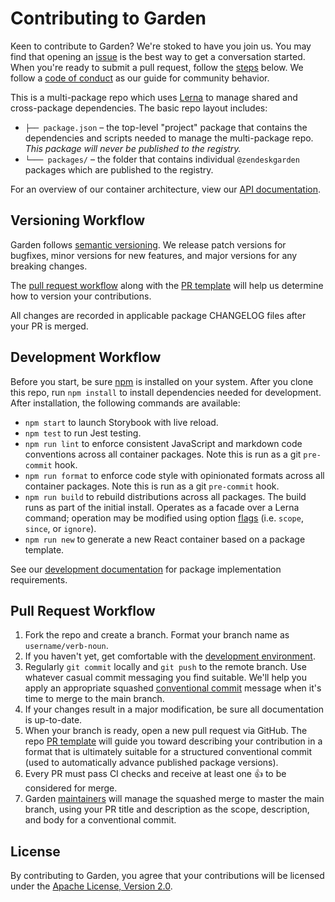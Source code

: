 # Contributing to Garden

Keen to contribute to Garden? We're stoked to have you join us. You may
find that opening an
[issue](https://github.com/zendeskgarden/react-containers/issues) is the
best way to get a conversation started. When you're ready to submit a
pull request, follow the [steps](#pull-request-workflow) below. We
follow a [code of conduct](CODE_OF_CONDUCT.md) as our guide for
community behavior.

This is a multi-package repo which uses [Lerna](https://lernajs.io/) to
manage shared and cross-package dependencies. The basic repo layout
includes:

- `├── package.json` – the top-level "project" package that contains
  the dependencies and scripts needed to manage the multi-package repo.
  _This package will never be published to the registry._
- `└─── packages/` – the folder that contains individual `@zendeskgarden`
  packages which are published to the registry.

For an overview of our container architecture, view our [API
documentation](API.md).

## Versioning Workflow

Garden follows [semantic versioning](https://semver.org/). We release
patch versions for bugfixes, minor versions for new features, and major
versions for any breaking changes.

The [pull request workflow](#pull-request-workflow) along with the [PR
template](PULL_REQUEST_TEMPLATE.md) will help us determine how to
version your contributions.

All changes are recorded in applicable package CHANGELOG files after
your PR is merged.

## Development Workflow

Before you start, be sure [npm](https://www.npmjs.com/package/npm) is installed
on your system. After you clone this repo, run `npm install` to install
dependencies needed for development. After installation, the following commands
are available:

- `npm start` to launch Storybook with live reload.
- `npm test` to run Jest testing.
- `npm run lint` to enforce consistent JavaScript and
  markdown code conventions across all container packages. Note this is
  run as a git `pre-commit` hook.
- `npm run format` to enforce code style with opinionated
  formats across all container packages. Note this is run as a git
  `pre-commit` hook.
- `npm run build` to rebuild distributions across all packages.
  The build runs as part of the initial install. Operates as a facade
  over a Lerna command; operation may be modified using option
  [flags](https://github.com/lerna/lerna#flags) (i.e. `scope`, `since`,
  or `ignore`).
- `npm run new` to generate a new React container based on a package
  template.

See our [development documentation](DEVELOPMENT.md) for package
implementation requirements.

## Pull Request Workflow

1. Fork the repo and create a branch. Format your branch name as
   `username/verb-noun`.
1. If you haven't yet, get comfortable with the [development
   environment](#development-workflow).
1. Regularly `git commit` locally and `git push` to the remote branch.
   Use whatever casual commit messaging you find suitable. We'll help
   you apply an appropriate squashed [conventional
   commit](https://conventionalcommits.org/) message when it's time to
   merge to the main branch.
1. If your changes result in a major modification, be sure all
   documentation is up-to-date.
1. When your branch is ready, open a new pull request via GitHub.
   The repo [PR template](PULL_REQUEST_TEMPLATE.md) will guide you
   toward describing your contribution in a format that is ultimately
   suitable for a structured conventional commit (used to automatically
   advance published package versions).
1. Every PR must pass CI checks and receive at least one :+1: to be
   considered for merge.
1. Garden
   [maintainers](https://github.com/orgs/zendeskgarden/teams/maintainers)
   will manage the squashed merge to master the main branch, using your PR title
   and description as the scope, description, and body for a conventional
   commit.

## License

By contributing to Garden, you agree that your contributions will be
licensed under the [Apache License, Version 2.0](LICENSE.md).
